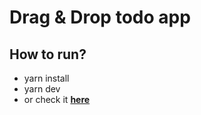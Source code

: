 # Drag & Drop todo app

## How to run?

- yarn install
- yarn dev
- or check it **[here](https://to-do-app-leeder-code.vercel.app)** 

